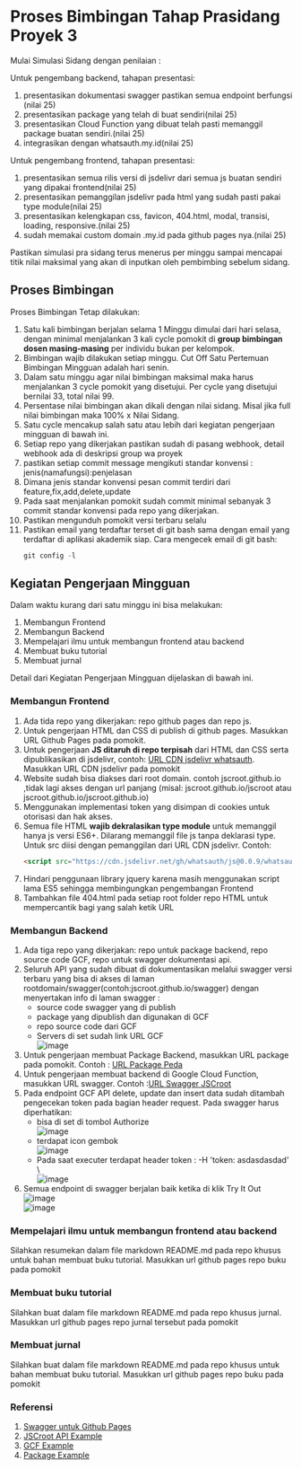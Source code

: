 # Proses Bimbingan Tahap Prasidang Proyek 3
Mulai Simulasi Sidang dengan penilaian :

Untuk pengembang backend, tahapan presentasi:
1. presentasikan dokumentasi swagger pastikan semua endpoint berfungsi (nilai 25)
2. presentasikan package yang telah di buat sendiri(nilai 25)
3. presentasikan Cloud Function yang dibuat telah pasti memanggil package buatan sendiri.(nilai 25)
4. integrasikan dengan whatsauth.my.id(nilai 25)

Untuk pengembang frontend, tahapan presentasi:
1. presentasikan semua rilis versi di jsdelivr dari semua js buatan sendiri yang dipakai frontend(nilai 25)
2. presentasikan pemanggilan jsdelivr pada html yang sudah pasti pakai type module(nilai 25)
3. presentasikan kelengkapan css, favicon, 404.html, modal, transisi, loading, responsive.(nilai 25)
4. sudah memakai custom domain .my.id pada github pages nya.(nilai 25)

Pastikan simulasi pra sidang terus menerus per minggu sampai mencapai titik nilai maksimal yang akan di inputkan oleh pembimbing sebelum sidang.

## Proses Bimbingan
Proses Bimbingan Tetap dilakukan:
1. Satu kali bimbingan berjalan selama 1 Minggu dimulai dari hari selasa, dengan minimal menjalankan 3 kali cycle pomokit di **group bimbingan dosen masing-masing** per individu bukan per kelompok.
2. Bimbingan wajib dilakukan setiap minggu. Cut Off Satu Pertemuan Bimbingan Mingguan adalah hari senin.
3. Dalam satu minggu agar nilai bimbingan maksimal maka harus menjalankan 3 cycle pomokit yang disetujui. Per cycle yang disetujui bernilai 33, total nilai 99.
4. Persentase nilai bimbingan akan dikali dengan nilai sidang. Misal jika full nilai bimbingan maka 100% x Nilai Sidang.
5. Satu cycle mencakup salah satu atau lebih dari kegiatan pengerjaan mingguan di bawah ini.
6. Setiap repo yang dikerjakan pastikan sudah di pasang webhook, detail webhook ada di deskripsi group wa proyek
7. pastikan setiap commit message mengikuti standar konvensi : jenis(namafungsi):penjelasan
8. Dimana jenis standar konvensi pesan commit terdiri dari feature,fix,add,delete,update
9. Pada saat menjalankan pomokit sudah commit minimal sebanyak 3 commit standar konvensi pada repo yang dikerjakan.
10. Pastikan mengunduh pomokit versi terbaru selalu
11. Pastikan email yang terdaftar terset di git bash sama dengan email yang terdaftar di aplikasi akademik siap. Cara mengecek email di git bash:
    ```s
    git config -l
    ```

## Kegiatan Pengerjaan Mingguan
Dalam waktu kurang dari satu minggu ini bisa melakukan:
1. Membangun Frontend
2. Membangun Backend
3. Mempelajari ilmu untuk membangun frontend atau backend
4. Membuat buku tutorial
5. Membuat jurnal  

Detail dari Kegiatan Pengerjaan Mingguan dijelaskan di bawah ini.

### Membangun Frontend
1. Ada tida repo yang dikerjakan: repo github pages dan repo js.
2. Untuk pengerjaan HTML dan CSS di publish di github pages. Masukkan URL Github Pages pada pomokit.
3. Untuk pengerjaan **JS ditaruh di repo terpisah** dari HTML dan CSS serta dipublikasikan di jsdelivr, contoh: [URL CDN jsdelivr whatsauth](https://cdn.jsdelivr.net/gh/whatsauth/js/). Masukkan URL CDN jsdelivr pada pomokit
4. Website sudah bisa diakses dari root domain. contoh jscroot.github.io ,tidak lagi akses dengan url panjang (misal: jscroot.github.io/jscroot atau jscroot.github.io/jscroot.github.io)
5. Menggunakan implementasi token yang disimpan di cookies untuk otorisasi dan hak akses.
6. Semua file HTML **wajib dekralasikan type module** untuk memanggil hanya js versi ES6+. Dilarang memanggil file js tanpa deklarasi type. Untuk src diisi dengan pemanggilan dari URL CDN jsdelivr. Contoh:
   ```html
   <script src="https://cdn.jsdelivr.net/gh/whatsauth/js@0.0.9/whatsauth.js" type="module"></script>
   ```
7. Hindari penggunaan library jquery karena masih menggunakan script lama ES5 sehingga membingungkan pengembangan Frontend
8. Tambahkan file 404.html pada setiap root folder repo HTML untuk mempercantik bagi yang salah ketik URL
 
### Membangun Backend
1. Ada tiga repo yang dikerjakan: repo untuk package backend, repo source code GCF, repo untuk swagger dokumentasi api.
2. Seluruh API yang sudah dibuat di dokumentasikan melalui swagger versi terbaru yang bisa di akses di laman rootdomain/swagger(contoh:jscroot.github.io/swagger) dengan menyertakan info di laman swagger :
   * source code swagger yang di publish
   * package yang dipublish dan digunakan di GCF
   * repo source code dari GCF
   * Servers di set sudah link URL GCF  
   ![image](https://github.com/bukped/gis/assets/11188109/8db9052d-3056-48ec-af1f-5b5b1b396ac9)
3. Untuk pengerjaan membuat Package Backend, masukkan URL package pada pomokit. Contoh : [URL Package Peda](https://pkg.go.dev/github.com/petapedia/peda)
4. Untuk pengerjaan membuat backend di Google Cloud Function, masukkan URL swagger. Contoh :[URL Swagger JSCroot](https://jscroot.github.io/examples/api/swagger/)
5. Pada endpoint GCF API delete, update dan insert data sudah ditambah pengecekan token pada bagian header request. Pada swagger harus diperhatikan:
   * bisa di set di tombol Authorize  
     ![image](https://github.com/bukped/gis/assets/11188109/5d2e6ef1-eafe-40a9-8a70-6299b76131c3)
   * terdapat icon gembok  
     ![image](https://github.com/bukped/gis/assets/11188109/34716bfe-8918-4a5e-89ba-02cc655f8801)
   * Pada saat executer terdapat header token : -H 'token: asdasdasdad' \  
     ![image](https://github.com/bukped/gis/assets/11188109/dd4b787e-2701-4609-986d-7015213134c2)
6. Semua endpoint di swagger berjalan baik ketika di klik Try It Out ![image](https://github.com/bukped/gis/assets/11188109/40c02a80-3fe1-4ebf-aa1c-b9fa05f22bb5)  
   ![image](https://github.com/bukped/gis/assets/11188109/f14aa7e3-10de-4223-a711-1d91e7f68755)

### Mempelajari ilmu untuk membangun frontend atau backend
Silahkan resumekan dalam file markdown README.md pada repo khusus untuk bahan membuat buku tutorial. Masukkan url github pages repo buku pada pomokit

### Membuat buku tutorial
Silahkan buat dalam file markdown README.md pada repo khusus jurnal. Masukkan url github pages repo jurnal tersebut pada pomokit

### Membuat jurnal
Silahkan buat dalam file markdown README.md pada repo khusus untuk bahan membuat buku tutorial. Masukkan url github pages repo buku pada pomokit

### Referensi
1. [Swagger untuk Github Pages](https://jscroot.github.io/examples/api/swagger/)
2. [JSCroot API Example](https://jscroot.github.io/examples/api/)
3. [GCF Example](https://petapedia.github.io/gcf/)
4. [Package Example](https://pkg.go.dev/github.com/petapedia/peda)
